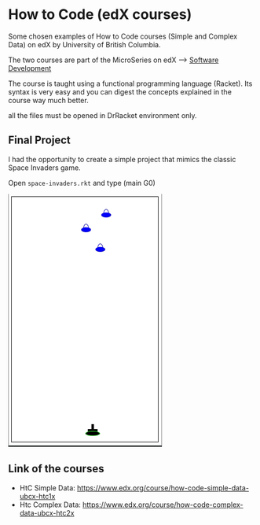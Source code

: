 # How to Code (edX courses)

Some chosen examples of How to Code courses (Simple and Complex Data) on edX by University of British Columbia.

The two courses are part of the MicroSeries on edX --> [Software Development](https://www.edx.org/micromasters/software-development)

The course is taught using a functional programming language (Racket). Its syntax is very easy and you can digest the concepts explained in the course way much better. 

all the files must be opened in DrRacket environment only.

## Final Project

I had the opportunity to create a simple project that mimics the classic Space Invaders game. 

Open `space-invaders.rkt` and type (main G0)

![Space Invaders Gif](./spaceinvaders.gif)

## Link of the courses

* HtC Simple Data: https://www.edx.org/course/how-code-simple-data-ubcx-htc1x
* Htc Complex Data: https://www.edx.org/course/how-code-complex-data-ubcx-htc2x
